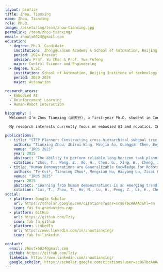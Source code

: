 ```yaml
---
layout: profile
title: Zhou, Tianxing
name: Zhou, Tianxing
role: Ph.D.
image: /assets/img/team/zhou-tianxing.jpg
permalink: /team/zhou-tianxing/
email: zhoutx6024@gmail.com
education:
  - degree: Ph.D. Candidate
    institution:  Zhongguancun Academy & School of Automation, Beijing Institude of technology
    period: 2024-Present
    advisor: Prof. Yu Chao & Prof. Yue Yufeng
    major: Control Science and Engineering
  - degree: B.Sc. 
    institution: School of Automation, Beijing Institude of technology
    period: 2020-2024
    major: Automation

research_areas:
  - Embodied AI
  - Reinforcement Learning
  - Human-Robot Interaction

biography: |
  Welcome! I'm Zhou Tianxing (周天行), a first-year Ph.D. student in Control Science and Engineering at the School of Automation, Beijing Institude of Technology. I am fortunate to have Prof. Yue Yufeng as my supervisor. Currently, I am also undergoing joint training at Zhongguancun Academy, under the mentorship of Prof. Yu Chao.

  My research interests currently focus on embodied AI and robotics. In the future, I will continue to deepen my work in embodied intelligence and robotics, promoting the seamless coexistence and interaction between humans and robots.

publications:
  - title: "STEP Planner: Constructing cross-hierarchical subgoal tree as an embodied long-horizon task planner"
    authors: "Tianxing Zhou, Zhirui Wang, Haojia Ao, Guangyan Chen, Boyang Xing, Jingwen Cheng, Yi Yang, Yufeng Yue"
    venue: "IROS 2025"
    year: 2025
    abstract: "The ability to perform reliable long-horizon task planning is crucial for deploying robots in real-world environments. However, directly employing Large Language Models (LLMs) as action sequence generators often results in low success rates due to their limited reasoning ability for long-horizon embodied tasks. In the STEP framework, we construct a subgoal tree through a pair of closed-loop models: a subgoal decomposition model and a leaf node termination model. Within this framework, we develop a hierarchical tree structure that spans from coarse to fine resolutions. The subgoal decomposition model leverages a foundation LLM to break down complex goals into manageable subgoals, thereby spanning the subgoal tree. The leaf node termination model provides real-time feedback based on environmental states, determining when to terminate the tree spanning and ensuring each leaf node can be directly converted into a primitive action. Experiments conducted in both the VirtualHome WAH-NL benchmark and on real robots demonstrate that STEP achieves long-horizon embodied task completion with success rates up to 34% (WAH-NL) and 25% (real robot) outperforming SOTA methods."
    citation: "Zhou, T., Wang, Z., Ao, H., Chen, G., Xing, B., Cheng, J., Yang, Y. & Yue, Y. (2025). STEP Planner: Constructing cross-hierarchical subgoal tree as an embodied long-horizon task planner. In Proceedings of the 2025 IEEE/RSJ International Conference on Intelligent Robots and Systems (IROS 2025)."
  - title: "Human Demonstrations are Generalizable Knowledge for Robots"
    authors: "Te Cui*, Tianxing Zhou*, Mengxiao Hu, Haoyang Lu, Zicai Peng, Haizhou Li, Guangyan Chen, Meiling Wang, Yufeng Yue"
    venue: "IROS 2025"
    year: 2025
    abstract: "Learning from human demonstrations is an emerging trend for designing intelligent robotic systems. However, previous methods typically regard videos as instructions, simply dividing them into action sequences for robotic repetition, which poses obstacles to generalization to diverse tasks or object instances. In this paper, we propose a different perspective, considering human demonstration videos not as mere instructions, but as a source of knowledge for robots. Motivated by this perspective and the remarkable comprehension and generalization capabilities exhibited by large language models (LLMs), we propose DigKnow, a method that DIstills Generalizable KNOWledge with a hierarchical structure. Specifically, DigKnow begins by converting human demonstration video frames into observation knowledge. This knowledge is then subjected to analysis to extract human action knowledge and further distilled into pattern knowledge compassing task and object instances, resulting in the acquisition of generalizable knowledge with a hierarchical structure. In settings with different tasks or object instances, DigKnow retrieves relevant knowledge for the current task  and object instances. Subsequently, the LLM-based planner conducts planning based on the retrieved knowledge, and the policy executes actions in line with the plan to achieve the designated task. Utilizing the retrieved knowledge, we validate and rectify planning and execution outcomes, resulting in a substantial enhancement of the success rate. Experimental results across a range of tasks and scenes demonstrate the effectiveness of this approach in facilitating real-world robots to accomplish tasks with the knowledge derived from human demonstrations."
    citation: "Cui, T., Zhou, T., Hu, M., Lu, H., Peng, Z., Li, H., Chen, G., Wang, M., & Yue, Y. (2025). uman Demonstrations are Generalizable Knowledge for Robots. n Proceedings of the 2025 IEEE/RSJ International Conference on Intelligent Robots and Systems (IROS 2025)."
social:
  - platform: Google Scholar
    url: https://scholar.google.com/citations?user=sc9GTbcAAAAJ&hl=en
    icon: fas fa-graduation-cap
  - platform: GitHub
    url: https://github.com/Tziy
    icon: fab fa-github
  - platform: LinkedIn
    url: https://www.linkedin.com/in/zhoutianxing/
    icon: fab fa-linkedin

contact:
  email: zhoutx6024@gmail.com
  github: https://github.com/Tziy
  linkedin: https://www.linkedin.com/zhoutianxing/
  google_scholar: https://scholar.google.com/citations?user=sc9GTbcAAAAJ&hl=en
--- 
```


